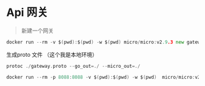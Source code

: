 Api 网关
============

>新建一个网关

```go
docker run --rm -v $(pwd):$(pwd) -w $(pwd) micro/micro:v2.9.3 new gateway
```

生成proto 文件 （这个我是本地环境）

```go
protoc ./gateway.proto --go_out=./ --micro_out=./
```


```go
docker run --rm -p 8088:8088 -v $(pwd):$(pwd) -w $(pwd)  micro/micro:v2.9.3   api --handler=api
```



